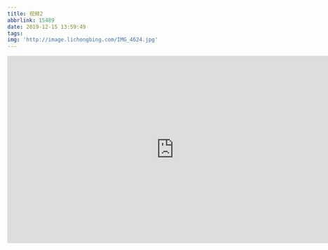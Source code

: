 ```yaml
---
title: 视频2
abbrlink: 15489
date: 2019-12-15 13:59:49
tags:
img: 'http://image.lichongbing.com/IMG_4624.jpg'
---
```

<iframe src="http://image.lichongbing.com/static/%E9%83%AB%E5%8E%BF%E7%99%BE%E4%BC%A6%E7%88%B1%E8%BE%BE%E4%B9%90%E8%9B%8B%E7%B3%95%E5%BA%972017%E5%B9%B44%E6%9C%88.mp4" frameborder="0" scrolling="no" width="760" height="428" allowfullscreen > </iframe>
